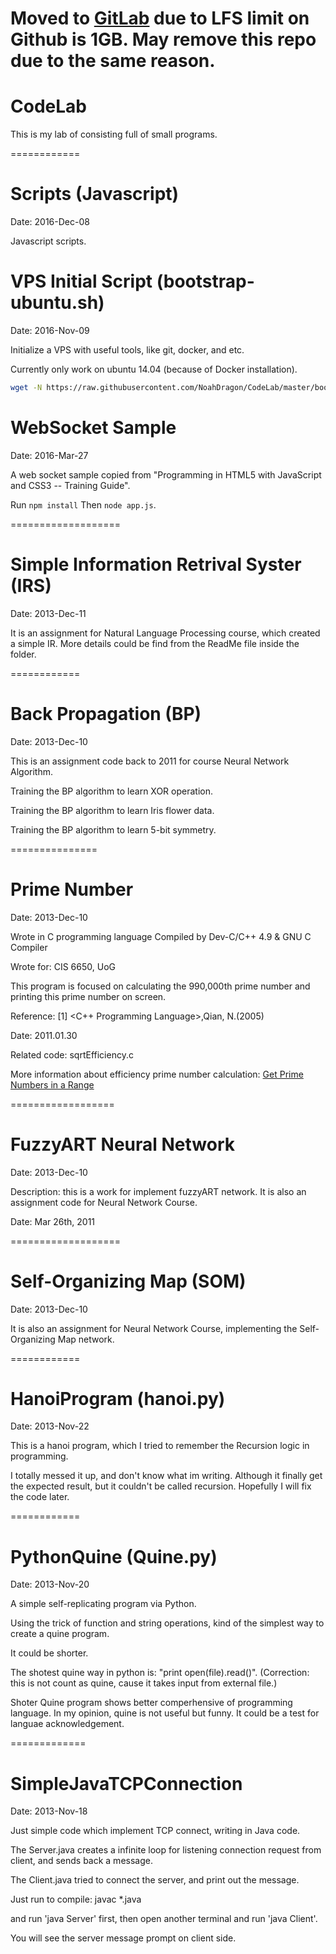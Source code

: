 # Moved to [GitLab](https://gitlab.com/AbnerChou/CodeLab/tree/master) due to LFS limit on Github is 1GB. May remove this repo due to the same reason.

CodeLab
=======

This is my lab of consisting full of small programs.

============

Scripts (Javascript)
============

Date: 2016-Dec-08

Javascript scripts.


VPS Initial Script (bootstrap-ubuntu.sh)
============

Date: 2016-Nov-09

Initialize a VPS with useful tools, like git, docker, and etc.

Currently only work on ubuntu 14.04 (because of Docker installation).

```bash
wget -N https://raw.githubusercontent.com/NoahDragon/CodeLab/master/bootstrap-ubuntu.sh && sudo bash bootstrap-ubuntu.sh
```

WebSocket Sample
============

Date: 2016-Mar-27

A web socket sample copied from "Programming in HTML5 with JavaScript and CSS3 -- Training Guide".

Run `npm install` Then `node app.js`.

===================

Simple Information Retrival Syster (IRS)
==================

Date: 2013-Dec-11

It is an assignment for Natural Language Processing course, which created a simple IR. More details could be find from the ReadMe file inside the folder.

============

Back Propagation (BP)
============

Date: 2013-Dec-10

This is an assignment code back to 2011 for course Neural Network Algorithm.

Training the BP algorithm to learn XOR operation.

Training the BP algorithm to learn Iris flower data.

Training the BP algorithm to learn 5-bit symmetry.

===============

Prime Number
===============

Date: 2013-Dec-10

Wrote in C programming language Compiled by Dev-C/C++ 4.9 & GNU C Compiler

Wrote for: CIS 6650, UoG

This program is focused on calculating the 990,000th prime number and printing this prime number on screen.

Reference: [1] \<C++ Programming Language\>,Qian, N.(2005)

Date: 2011.01.30

Related code: sqrtEfficiency.c

More information about efficiency prime number calculation: [Get Prime Numbers in a Range](http://www.codeproject.com/Tips/732599/Get-Prime-Numbers-in-a-Range)

==================

FuzzyART Neural Network
==================

Date: 2013-Dec-10

Description: this is a work for implement fuzzyART network. It is also an assignment code for Neural Network Course.

Date: Mar 26th, 2011

===================

Self-Organizing Map (SOM)
==================

Date: 2013-Dec-10

It is also an assignment for Neural Network Course, implementing the Self-Organizing Map network.

============

HanoiProgram (hanoi.py)
============

Date: 2013-Nov-22

This is a hanoi program, which I tried to remember the Recursion logic in programming.

I totally messed it up, and don't know what im writing. Although it finally get the expected result, but it couldn't be called recursion. Hopefully I will fix the code later.

============

PythonQuine (Quine.py)
============
Date: 2013-Nov-20

A simple self-replicating program via Python.

Using the trick of function and string operations, kind of the simplest way to create a quine program.

It could be shorter.

The shotest quine way in python is: "print open(file).read()". (Correction: this is not count as quine, cause it takes input from external file.)

Shoter Quine program shows better comperhensive of programming language. In my opinion, quine is not useful but funny. It could be a test for languae acknowledgement.

=============

SimpleJavaTCPConnection
=============

Date: 2013-Nov-18


Just simple code which implement TCP connect, writing in Java code.

The Server.java creates a infinite loop for listening connection request from client, and sends back a message.

The Client.java tried to connect the server, and print out the message.

Just run to compile: javac *.java

and run 'java Server' first, then open another terminal and run 'java Client'.

You will see the server message prompt on client side.
